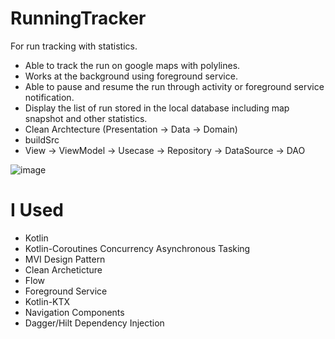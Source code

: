 # RunningTracker
For run tracking with statistics.

- Able to track the run on google maps with polylines.
- Works at the background using foreground service.
- Able to pause and resume the run through activity or foreground service notification.
- Display the list of run stored in the local database including map snapshot and other statistics.
- Clean Archtecture (Presentation -> Data -> Domain)
- buildSrc
- View -> ViewModel -> Usecase -> Repository -> DataSource -> DAO

![image](https://user-images.githubusercontent.com/50822992/171158356-8f86fd70-b0a2-4183-8bf2-e3cfb1822d6f.png)

# I Used

- Kotlin
- Kotlin-Coroutines Concurrency Asynchronous Tasking
- MVI Design Pattern
- Clean Archeticture
- Flow
- Foreground Service
- Kotlin-KTX
- Navigation Components
- Dagger/Hilt Dependency Injection


